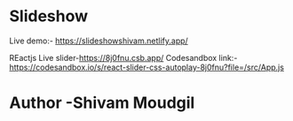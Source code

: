 # Slideshow

Live demo:- https://slideshowshivam.netlify.app/

REactjs Live slider-https://8j0fnu.csb.app/
Codesandbox link:-https://codesandbox.io/s/react-slider-css-autoplay-8j0fnu?file=/src/App.js

# Author -Shivam Moudgil
